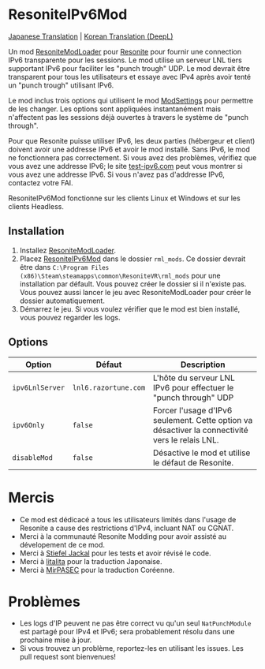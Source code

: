 # ResoniteIPv6Mod
[Japanese Translation](https://github.com/bontebok/ResoniteIPv6Mod/blob/main/READMEjp.md) | [Korean Translation (DeepL)](https://github.com/bontebok/ResoniteIPv6Mod/blob/main/READMEkr.md)

Un mod [ResoniteModLoader](https://github.com/zkxs/ResoniteModLoader) pour [Resonite](https://resonite.com) pour fournir une connection IPv6 transparente pour les sessions. Le mod utilise un serveur LNL tiers supportant IPv6 pour faciliter les "punch trough" UDP. Le mod devrait être transparent pour tous les utilisateurs et essaye avec IPv4 après avoir tenté un "punch trough" utilisant IPv6.

Le mod inclus trois options qui utilisent le mod [ModSettings](https://github.com/badhaloninja/ResoniteModSettings) pour permettre de les changer. Les options sont appliquées instantanément mais n'affectent pas les sessions déjà ouvertes à travers le système de "punch through".

Pour que Resonite puisse utiliser IPv6, les deux parties (hébergeur et client) doivent avoir une addresse IPv6 et avoir le mod installé. Sans IPv6, le mod ne fonctionnera pas correctement. Si vous avez des problèmes, vérifiez que vous avez une addresse IPv6; le site [test-ipv6.com](https://test-ipv6.com) peut vous montrer si vous avez une addresse IPv6. Si vous n'avez pas d'addresse IPv6, contactez votre FAI.

ResoniteIPv6Mod fonctionne sur les clients Linux et Windows et sur les clients Headless.

## Installation

1. Installez [ResoniteModLoader](https://github.com/zkxs/ResoniteModLoader).
1. Placez [ResoniteIPv6Mod](https://github.com/bontebok/ResoniteIPv6Mod/releases) dans le dossier `rml_mods`. Ce dossier devrait être dans `C:\Program Files (x86)\Steam\steamapps\common\ResoniteVR\rml_mods` pour une installation par défault. Vous pouvez créer le dossier si il n'existe pas. Vous pouvez aussi lancer le jeu avec ResoniteModLoader pour créer le dossier automatiquement.
1. Démarrez le jeu. Si vous voulez vérifier que le mod est bien installé, vous pouvez regarder les logs.


## Options

|Option   |Défaut              |Description                                                                                               |
|----------------|---------------------|----------------------------------------------------------------------------------------------------------|
|`ipv6LnlServer` |`lnl6.razortune.com` |L'hôte du serveur LNL IPv6 pour effectuer le "punch through" UDP |
|`ipv6Only`      |`false`              |Forcer l'usage d'IPv6 seulement. Cette option va désactiver la connectivité vers le relais LNL. |
|`disableMod`    |`false`              |Désactive le mod et utilise le défaut de Resonite. |



# Mercis

* Ce mod est dédicacé a tous les utilisateurs limités dans l'usage de Resonite a cause des restrictions d'IPv4, incluant NAT ou CGNAT.
* Merci à la communauté Resonite Modding pour avoir assisté au dévelopement de ce mod.
* Merci à [Stiefel Jackal](https://github.com/stiefeljackal) pour les tests et avoir révisé le code.
* Merci à [litalita](https://github.com/litalita0) pour la traduction Japonaise.
* Merci à [MirPASEC](https://github.com/mirpasec) pour la traduction Coréenne.


# Problèmes

* Les logs d'IP peuvent ne pas être correct vu qu'un seul `NatPunchModule` est partagé pour IPv4 et IPv6; sera probablement résolu dans une prochaine mise à jour.
* Si vous trouvez un problème, reportez-les en utilisant les issues. Les pull request sont bienvenues!
